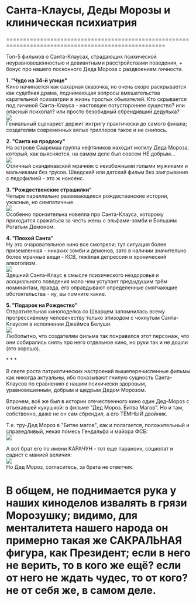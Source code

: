Санта-Клаусы, Деды Морозы и клиническая психиатрия
==================================================
=====================================================================================================

Топ-5 фильмов о Санта-Клаусах, страдающих психической неуравновешенностью и девиантными расстройствами поведения, + бонус про нашего посконного Деда Мороза с раздвоением личности.   
  
**1. "Чудо на 34-й улице"**  
Кино начинается как сахарная сказочка, но очень скоро раскрывается как судебная драма, поднимающая вопросы вмешательства карательной психиатрии в жизнь простых обывателей. Кто скрывается под личиной Санта-Клауса - настоящее потустороннее существо? или опасный психопат? или просто безобидный сбрендивший дедулька?   
![](https://ic.pics.livejournal.com/andeadd/1020513/573312/573312_original.jpg)  
Гениальный сценарист держит интригу практически до самого финала; создателям современных вялых триллеров такое и не снилось.  
  
  
**2. "Санта на продажу"**  
На острове Сааремаа группа нефтяников находит могилу Деда Мороза, который, как выясняется, на самом деле был совсем НЕ добрым...   
![](https://ic.pics.livejournal.com/andeadd/1020513/574661/574661_original.jpg)  
Отличный скандинавский мрачняк с неизбежными голыми мужиками и мальчиками без трусов. Шведский или датский фильм без заигрывания с педофилией - это ж нонсенс.  
  
  
**3. "Рождественские страшилки"**  
Четыре параллельно развивающиеся рождественские истории, ужасные, но симпатичные.  
![](https://ic.pics.livejournal.com/andeadd/1020513/573861/573861_original.jpg)  
Особенно пронзительна новелла про Санта-Клауса, которому приходится сражаться за честь жены с эльфами-зомби и Большим Рогатым Демоном.  
  
  
**4. "Плохой Санта"**  
Ну это очаровательное кино все смотрели; тут ситуация более приземленная - никаких зомби и демонов, зато в наличии значительно более мрачные вещи - КСВ, тяжёлая депрессия и хронический алкоголизм.  
![](https://ic.pics.livejournal.com/andeadd/1020513/574016/574016_original.jpg)  
Здешний Санта-Клаус в смысле психического нездоровья и асоциального поведения мало чем уступает предыдущим трём номинантам, правда, его оправдывают определенные смягчающие обстоятельства - ну, вы помните какие.   
  
  
**5. "Подарок на Рождество"**  
Отвратительная киноподелка со Шварцем запомнилась всему прогрессивному человечеству только эпизодом с чокнутым Санта-Клаусом в исполнении Джеймса Белуши.  
![](https://ic.pics.livejournal.com/andeadd/1020513/573625/573625_original.jpg)  
Любопытно, что создателям фильма так понравился этот персонаж, что они собирались снять про него отдельное кино, но руки так и не дошли (это хорошо).  
  
​* * *  
  
  
В свете роста патриотических настроений вышеперечисленные фильмы как никогда актуальны, ибо показывают гнилую сущность Санта-Клаусов по сравнению с нашим психически здоровым, уравновешенным, добрым и щедрым Дедом Морозом.  
  
Впрочем, всё же был в истории отечественного кино один Дед-Мороз с отъехавшей кукушкой: в фильме "Дед Мороз. Битва Магов". Но и там, собственно, даже не он сам сбрендил, а его ТЁМНЫЙ двойник.  
  
Т.е. тру-Дед Мороз в "Битве магов", как и полагается, положительный и справедливый, некая помесь Гендальфа и майора ФСБ:  
![](https://ic.pics.livejournal.com/andeadd/1020513/1631899/1631899_original.jpg)  
  
А вот брат его по имени КАРАЧУН - тот еще параноик, социопат и садист с манией величия:  
![](https://ic.pics.livejournal.com/andeadd/1020513/1631739/1631739_original.jpg)  
Но Дед Мороз, согласитесь, за брата не ответчик.   
  
В общем, не поднимается рука у наших киноделов извалять в грязи Морозушку; видимо, для менталитета нашего народа он примерно такая же САКРАЛЬНАЯ фигура, как Президент; если в него не верить, то в кого же ещё? если от него не ждать чудес, то от кого? не от себя же, в самом деле.
========================================================================================================================================================================================================================================================================================================================================================================================================================================================================================================================================================================================================================================================================================================================================================================================================================================================================================================================================================================================================================================================================================================================================================================================================================================================================================================================================================================================================================================================================================================================================================================================================================================================================================================================================================================================================================================================================================================================================================================================================================================================================================================================================================================================================================================================================================================================================================================================================================================================================================================================================================================================================================================================================================================================================================================================================================================================================================================================================================================================================================================================================================================================================================================================================================================================================================================================================================================================================================================================================================================================================================================================================================================================================================================================================================

